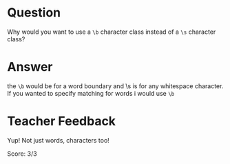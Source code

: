 # Question

Why would you want to use a `\b` character class instead of a `\s` character class?

# Answer

the `\b` would be for a word boundary and \s is for any whitespace character. If you wanted to specify matching for words i would use `\b`

# Teacher Feedback

Yup! Not just words, characters too!

Score: 3/3